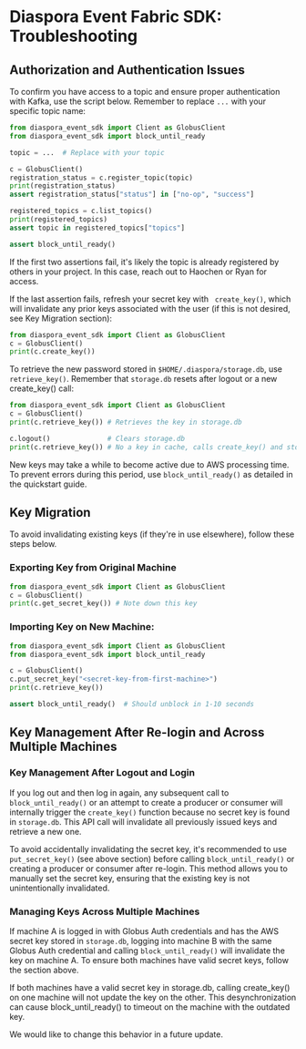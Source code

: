 # Diaspora Event Fabric SDK: Troubleshooting

## Authorization and Authentication Issues
To confirm you have access to a topic and ensure proper authentication with Kafka, use the script below. Remember to replace `...` with your specific topic name:

```python
from diaspora_event_sdk import Client as GlobusClient
from diaspora_event_sdk import block_until_ready

topic = ...  # Replace with your topic

c = GlobusClient()
registration_status = c.register_topic(topic)
print(registration_status)
assert registration_status["status"] in ["no-op", "success"]

registered_topics = c.list_topics()
print(registered_topics)
assert topic in registered_topics["topics"]

assert block_until_ready()
```

If the first two assertions fail, it's likely the topic is already registered by others in your project. In this case, reach out to Haochen or Ryan for access.

If the last assertion fails, refresh your secret key with ` create_key()`, which will invalidate any prior keys associated with the user (if this is not desired, see Key Migration section):

```python
from diaspora_event_sdk import Client as GlobusClient
c = GlobusClient()
print(c.create_key())
```

To retrieve the new password stored in `$HOME/.diaspora/storage.db`, use `retrieve_key()`. Remember that `storage.db` resets after logout or a new create_key() call:

```python
from diaspora_event_sdk import Client as GlobusClient
c = GlobusClient()
print(c.retrieve_key()) # Retrieves the key in storage.db

c.logout()              # Clears storage.db
print(c.retrieve_key()) # No a key in cache, calls create_key() and stores the new key
```
New keys may take a while to become active due to AWS processing time. To prevent errors during this period, use `block_until_ready()` as detailed in the quickstart guide.

## Key Migration
To avoid invalidating existing keys (if they're in use elsewhere), follow these steps below.

### Exporting Key from Original Machine

```python
from diaspora_event_sdk import Client as GlobusClient
c = GlobusClient()
print(c.get_secret_key()) # Note down this key
```

### Importing Key on New Machine:

```python
from diaspora_event_sdk import Client as GlobusClient
from diaspora_event_sdk import block_until_ready

c = GlobusClient()
c.put_secret_key("<secret-key-from-first-machine>")
print(c.retrieve_key()) 

assert block_until_ready()  # Should unblock in 1-10 seconds
```

## Key Management After Re-login and Across Multiple Machines

### Key Management After Logout and Login

If you log out and then log in again, any subsequent call to `block_until_ready()` or an attempt to create a producer or consumer will internally trigger the `create_key()` function because no secret key is found in `storage.db`. This API call will invalidate all previously issued keys and retrieve a new one. 

To avoid accidentally invalidating the secret key, it's recommended to use `put_secret_key()` (see above section) before calling `block_until_ready()` or creating a producer or consumer after re-login. This method allows you to manually set the secret key, ensuring that the existing key is not unintentionally invalidated.

### Managing Keys Across Multiple Machines

If machine A is logged in with Globus Auth credentials and has the AWS secret key stored in `storage.db`, logging into machine B with the same Globus Auth credential and calling `block_until_ready()` will invalidate the key on machine A. To ensure both machines have valid secret keys, follow the section above. 

If both machines have a valid secret key in storage.db, calling create_key() on one machine will not update the key on the other. This desynchronization can cause block_until_ready() to timeout on the machine with the outdated key.

We would like to change this behavior in a future update.
